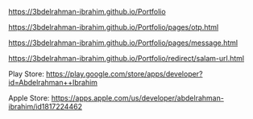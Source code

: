 https://3bdelrahman-ibrahim.github.io/Portfolio

https://3bdelrahman-ibrahim.github.io/Portfolio/pages/otp.html

https://3bdelrahman-ibrahim.github.io/Portfolio/pages/message.html

https://3bdelrahman-ibrahim.github.io/Portfolio/redirect/salam-url.html

Play Store:
https://play.google.com/store/apps/developer?id=Abdelrahman++Ibrahim

Apple Store:
https://apps.apple.com/us/developer/abdelrahman-ibrahim/id1817224462